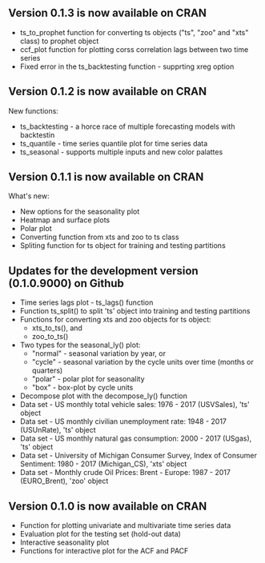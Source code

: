 ## Version 0.1.3 is now available on CRAN
* ts_to_prophet function for converting ts objects ("ts", "zoo" and "xts" class) to prophet object
* ccf_plot function for plotting corss correlation lags between two time series
* Fixed error in the ts_backtesting function - supprting xreg option

## Version 0.1.2 is now available on CRAN
New functions:
* ts_backtesting -  a horce race of multiple forecasting models with backtestin
* ts_quantile - time series quantile plot for time series data
* ts_seasonal - supports multiple inputs and new color palattes 

## Version 0.1.1 is now available on CRAN
What's new:
* New options for the seasonality plot
* Heatmap and surface plots
* Polar plot
* Converting function from xts and zoo to ts class
* Spliting function for ts object for training and testing partitions

## Updates for the development version (0.1.0.9000) on Github
* Time series lags plot - ts_lags() function
* Function ts_split() to split 'ts' object into training and testing partitions 
* Functions for converting xts and zoo objects for ts object:
    + xts_to_ts(), and
    + zoo_to_ts()
* Two types for the seasonal_ly() plot:
    + "normal" - seasonal variation by year, or 
    + "cycle" - seasonal variation by the cycle units over time (months or quarters) 
    + "polar" - polar plot for seasonality
    + "box" - box-plot by cycle units
* Decompose plot with the decompose_ly() function  
* Data set - US monthly total vehicle sales: 1976 - 2017 (USVSales), 'ts' object
* Data set - US monthly civilian unemployment rate: 1948 - 2017 (USUnRate), 'ts' object
* Data set - US monthly natural gas consumption: 2000 - 2017 (USgas), 'ts' object
* Data set - University of Michigan Consumer Survey, Index of Consumer Sentiment: 1980 - 2017 (Michigan_CS), 'xts' object 
* Data set - Monthly crude Oil Prices: Brent - Europe: 1987 - 2017 (EURO_Brent), 'zoo' object

## Version 0.1.0 is now available on CRAN

* Function for plotting univariate and multivariate time series data
* Evaluation plot for the testing set (hold-out data)
* Interactive seasonality plot
* Functions for interactive plot for the ACF and PACF
